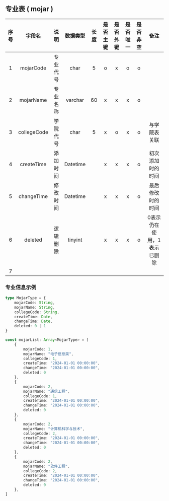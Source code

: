 ## 专业表 ( mojar )

| 序号 | 字段名 | 说明 | 数据类型 | 长度 | 是否主键 | 是否外键 | 是否唯一 | 是否非空 | 备注 |
|:---:|:---:|:---:|:---:|:---:|:---:|:---:|:---:|:---:|:---:|
| 1 | mojarCode | 专业代号 | char | 5 | o | x | o | o |  |
| 2 | mojarName | 专业名称 | varchar | 60 | x | x | x | o |  |
| 3 | collegeCode | 学院代号 | char | 5 | x | o | x | o | 与学院表关联 |
| 4 | createTime | 添加时间 | Datetime |  | x | x | x | o | 初次添加时的时间 |
| 5 | changeTime | 修改时间 | Datetime |  | x | x | x | o | 最后修改时的时间 |
| 6 | deleted | 逻辑删除 | tinyint |  | x | x | x | o | 0表示仍在使用，1表示已删除 |
| 7 |  |  |  |  |  |  |  |  |

### 专业信息示例
```TypeScript
type MojarType = {
    mojarCode: String,
    mojarName: String,
    collegeCode: String,
    createTime: Date,
    changeTime: Date,
    deleted: 0 | 1
}

const mojarList: Array<MojarType> = [
    {
        mojarCode: 1,
        mojarName: "电子信息类",
        collegeCode: 1,
        createTime: "2024-01-01 00:00:00",
        changeTime: "2024-01-01 00:00:00",
        deleted: 0
    },
    {
        mojarCode: 2,
        mojarName: "通信工程",
        collegeCode: 1,
        createTime: "2024-01-01 00:00:00",
        changeTime: "2024-01-01 00:00:00",
        deleted: 0
    },
    {
        mojarCode: 2,
        mojarName: "计算机科学与技术",
        collegeCode: 2,
        createTime: "2024-01-01 00:00:00",
        changeTime: "2024-01-01 00:00:00",
        deleted: 0
    },
    {
        mojarCode: 2,
        mojarName: "软件工程",
        collegeCode: 2,
        createTime: "2024-01-01 00:00:00",
        changeTime: "2024-01-01 00:00:00",
        deleted: 0
    },
]
```